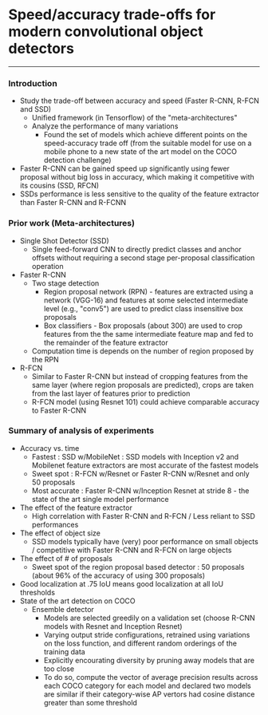 # Speed/accuracy trade-offs for modern convolutional object detectors

--------------------
### Introduction
- Study the trade-off between accuracy and speed (Faster R-CNN, R-FCN and SSD)
    - Unified framework (in Tensorflow) of the "meta-architectures"
    - Analyze the performance of many variations
        - Found the set of models which achieve different points on the speed-accuracy trade off (from the suitable model for use on a mobile phone to a new state of the art model on the COCO detection challenge)
- Faster R-CNN can be gained speed up significantly using fewer proposal without big loss in accuracy, which making it competitive with its cousins (SSD, RFCN)
- SSDs performance is less sensitive to the quality of the feature extractor than Faster R-CNN and R-FCNN
 
### Prior work (Meta-architectures)
- Single Shot Detector (SSD)
    - Single feed-forward CNN to directly predict classes and anchor offsets without requiring a second stage per-proposal classification operation
- Faster R-CNN 
    - Two stage detection 
        - Region proposal network (RPN) - features are extracted using a network (VGG-16) and features at some selected intermediate level (e.g., "conv5") are used to predict class insensitive box proposals
        - Box classifiers - Box proposals (about 300) are used to crop features from the the same intermediate feature map and fed to the remainder of the feature extractor 
    - Computation time is depends on the number of region proposed by the RPN
- R-FCN
    - Similar to Faster R-CNN but instead of cropping features from the same layer (where region proposals are predicted), crops are taken from the last layer of features prior to prediction
    - R-FCN model (using Resnet 101) could achieve comparable accuracy to Faster R-CNN

### Summary of analysis of experiments 
- Accuracy vs. time
    - Fastest : SSD w/MobileNet : SSD models with Inception v2 and Mobilenet feature extractors are most accurate of the fastest models 
    - Sweet spot : R-FCN w/Resnet or Faster R-CNN w/Resnet and only 50 proposals
    - Most accurate : Faster R-CNN w/Inception Resnet at stride 8 - the state of the art single model performance
- The effect of the feature extractor
    - High correlation with Faster R-CNN and R-FCN / Less reliant to SSD performances
- The effect of object size 
    - SSD models typically have (very) poor performance on small objects / competitive with Faster R-CNN and R-FCN on large objects
- The effect of # of proposals 
    - Sweet spot of the region proposal based detector : 50 proposals (about 96% of the accuracy of using 300 proposals)
- Good localization at .75 IoU means good localization at all IoU thresholds
- State of the art detection on COCO
    - Ensemble detector    
        - Models are selected greedily on a validation set (choose R-CNN models with Resnet and Inception Resnet)
        - Varying output stride configurations, retrained using variations on the loss function, and different random orderings of the training data
        - Explicitly encourating diversity by pruning away models that are too close 
        - To do so, compute the vector of average precision results across each COCO category for each model and declared two models are similar if their category-wise AP vertors had cosine distance greater than some threshold
